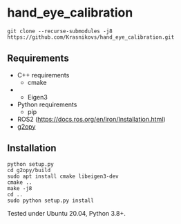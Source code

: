 # hand_eye_calibration
```
git clone --recurse-submodules -j8 https://github.com/Krasnikovs/hand_eye_calibration.git
```
## Requirements
* C++ requirements
	* cmake
* * Eigen3
* Python requirements
	* pip
* ROS2 (https://docs.ros.org/en/iron/Installation.html)
* [g2opy](https://github.com/Krasnikovs/g2opy.git)

## Installation
```
python setup.py
cd g2opy/build
sudo apt install cmake libeigen3-dev
cmake ..
make -j8
cd ..
sudo python setup.py install
```
Tested under Ubuntu 20.04, Python 3.8+.